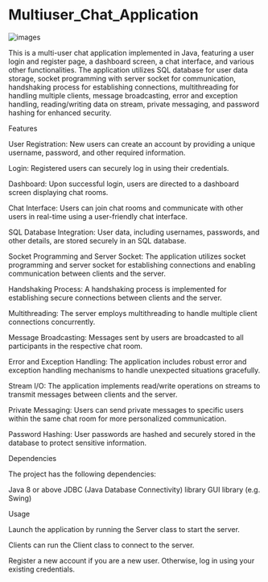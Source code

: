 # Multiuser_Chat_Application







![images](https://github.com/radhika3131/Multiuser_Chat_Application/assets/102825662/e812f2a3-2869-4b46-8d1b-adf1ec753f9a)








This is a multi-user chat application implemented in Java, featuring a user login and register page, a dashboard screen, a chat interface, and various other functionalities. The application utilizes SQL database for user data storage, socket programming with server socket for communication, handshaking process for establishing connections, multithreading for handling multiple clients, message broadcasting, error and exception handling, reading/writing data on stream, private messaging, and password hashing for enhanced security.



Features

User Registration: New users can create an account by providing a unique username, password, and other required information.

Login: Registered users can securely log in using their credentials.

Dashboard: Upon successful login, users are directed to a dashboard screen displaying chat rooms.

Chat Interface: Users can join chat rooms and communicate with other users in real-time using a user-friendly chat interface.

SQL Database Integration: User data, including usernames, passwords, and other details, are stored securely in an SQL database.

Socket Programming and Server Socket: The application utilizes socket programming and server socket for establishing connections and enabling communication between clients and the server.

Handshaking Process: A handshaking process is implemented for establishing secure connections between clients and the server.

Multithreading: The server employs multithreading to handle multiple client connections concurrently.

Message Broadcasting: Messages sent by users are broadcasted to all participants in the respective chat room.

Error and Exception Handling: The application includes robust error and exception handling mechanisms to handle unexpected situations gracefully.

Stream I/O: The application implements read/write operations on streams to transmit messages between clients and the server.

Private Messaging: Users can send private messages to specific users within the same chat room for more personalized communication.

Password Hashing: User passwords are hashed and securely stored in the database to protect sensitive information.






Dependencies

The project has the following dependencies:

Java 8 or above
JDBC (Java Database Connectivity) library
GUI library (e.g. Swing)




Usage

Launch the application by running the Server class to start the server.

Clients can run the Client class to connect to the server.

Register a new account if you are a new user. Otherwise, log in using your existing credentials.



